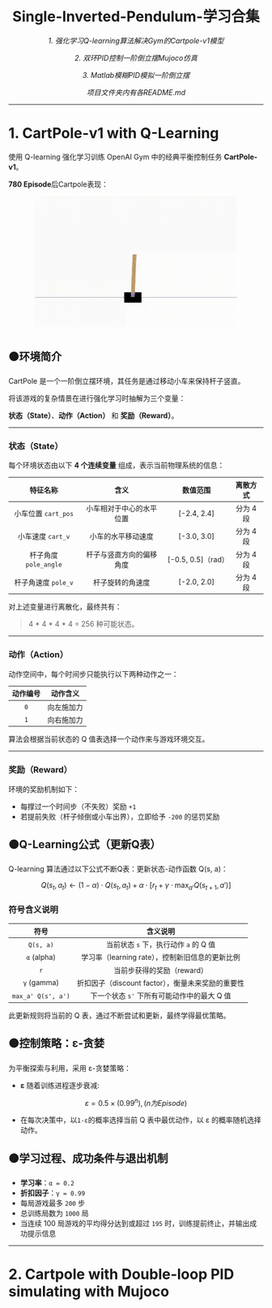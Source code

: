 <div align="center">

<h1>Single-Inverted-Pendulum-学习合集</h1>
<p><i>1. 强化学习Q-learning算法解决Gym的Cartpole-v1模型</i></p>
<p><i>2. 双环PID控制一阶倒立摆Mujoco仿真</i></p>
<p><i>3. Matlab模糊PID模拟一阶倒立摆</i></p>
<p><i>项目文件夹内有各README.md</i></p>

</div>

---

# 1. CartPole-v1 with Q-Learning

使用 Q-learning 强化学习训练 OpenAI Gym 中的经典平衡控制任务 **CartPole-v1**。

**780 Episode**后Cartpole表现：

<p align="center">
  <img src="Photos/Cartpole.gif" width="400"/>
</p>

## 🟠环境简介

CartPole 是一个一阶倒立摆环境，其任务是通过移动小车来保持杆子竖直。

将该游戏的复杂情景在进行强化学习时抽解为三个变量：

**状态（State）**、**动作（Action）** 和 **奖励（Reward）**。

---

### 状态（State）

每个环境状态由以下 **4 个连续变量** 组成，表示当前物理系统的信息：

| 特征名称             | 含义                         | 数值范围           | 离散方式     |
|:--------------------:|:----------------------------:|:------------------:|:------------:|
| 小车位置 `cart_pos`  | 小车相对于中心的水平位置     | [-2.4, 2.4]        | 分为 4 段     |
| 小车速度 `cart_v`    | 小车的水平移动速度           | [-3.0, 3.0]        | 分为 4 段     |
| 杆子角度 `pole_angle`| 杆子与竖直方向的偏移角度     | [-0.5, 0.5]（rad）| 分为 4 段     |
| 杆子角速度 `pole_v`  | 杆子旋转的角速度             | [-2.0, 2.0]        | 分为 4 段     |

对上述变量进行离散化，最终共有：

> 4 * 4 * 4 * 4 = 256 种可能状态。

---

### 动作（Action）

动作空间中，每个时间步只能执行以下两种动作之一：

| 动作编号 | 动作含义     |
|:--------:|:------------:|
| `0`      | 向左施加力   |
| `1`      | 向右施加力   |

算法会根据当前状态的 Q 值表选择一个动作来与游戏环境交互。

---

### 奖励（Reward）

环境的奖励机制如下：

- 每撑过一个时间步（不失败）奖励 `+1`
- 若提前失败（杆子倾倒或小车出界），立即给予 `-200` 的惩罚奖励

## 🟠Q-Learning公式（更新Q表）

Q-learning 算法通过以下公式不断Q表：更新状态-动作函数 Q(s, a)：

$$
Q(s_t, a_t) \leftarrow (1 - \alpha) \cdot Q(s_t, a_t) + \alpha \cdot \left[ r_t + \gamma \cdot \max_{a'} Q(s_{t+1}, a') \right]
$$

### 符号含义说明

| 符号                    | 含义说明                                           |
|:-----------------------:|:--------------------------------------------------:|
| `Q(s, a)`               | 当前状态 `s` 下，执行动作 `a` 的 Q 值              |
| `α` (alpha)             | 学习率（learning rate），控制新旧信息的更新比例   |
| `r`                     | 当前步获得的奖励（reward）                         |
| `γ` (gamma)             | 折扣因子（discount factor），衡量未来奖励的重要性  |
| `max_a' Q(s', a')`      | 下一个状态 `s'` 下所有可能动作中的最大 Q 值        |

此更新规则将当前的 Q 表，通过不断尝试和更新，最终学得最优策略。

## 🟠控制策略：ε-贪婪

为平衡探索与利用，采用 ε-贪婪策略：

- **ε** 随着训练进程逐步衰减:

$$
ε = 0.5 × (0.99^n), (n为Episode)
$$

- 在每次决策中，以`1-ε`的概率选择当前 Q 表中最优动作，以 ε 的概率随机选择动作。

## 🟠学习过程、成功条件与退出机制

- **学习率**：`α = 0.2`
- **折扣因子**：`γ = 0.99`
- 每局游戏最多 `200` 步
- 总训练局数为 `1000` 局
- 当连续 100 局游戏的平均得分达到或超过 `195` 时，训练提前终止，并输出成功提示信息

---

# 2. Cartpole with Double-loop PID simulating with Mujoco

